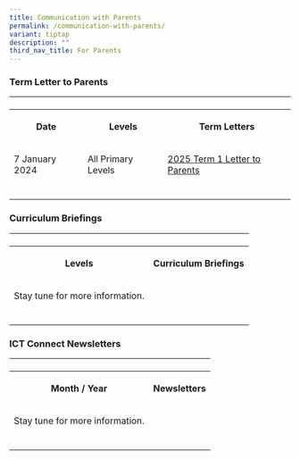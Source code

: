 ```yaml
---
title: Communication with Parents
permalink: /communication-with-parents/
variant: tiptap
description: ""
third_nav_title: For Parents
---
```

<h3>Term Letter to Parents</h3>
<table style="minWidth: 75px">
<colgroup>
<col>
<col>
<col>
</colgroup>
<tbody>
<tr>
<td rowspan="1" colspan="1">
<p></p>
</td>
<td rowspan="1" colspan="1">
<p></p>
</td>
<td rowspan="1" colspan="1">
<p></p>
</td>
</tr>
<tr>
<th rowspan="1" colspan="1">
<p>Date</p>
</th>
<th rowspan="1" colspan="1">
<p>Levels</p>
</th>
<th rowspan="1" colspan="1">
<p>Term Letters</p>
</th>
</tr>
<tr>
<td rowspan="1" colspan="1">
<p>7 January 2024</p>
</td>
<td rowspan="1" colspan="1">
<p>All Primary Levels</p>
</td>
<td rowspan="1" colspan="1">
<p><a href="https://go.gov.sg/pcps2025001t1" rel="noopener noreferrer nofollow" target="_blank">2025 Term 1 Letter to Parents</a>
</p>
</td>
</tr>
<tr>
<td rowspan="1" colspan="1">
<p></p>
</td>
<td rowspan="1" colspan="1">
<p></p>
</td>
<td rowspan="1" colspan="1">
<p></p>
</td>
</tr>
</tbody>
</table>
<p></p>
<h3>Curriculum Briefings</h3>
<table style="minWidth: 50px">
<colgroup>
<col>
<col>
</colgroup>
<tbody>
<tr>
<td rowspan="1" colspan="1">
<p></p>
</td>
<td rowspan="1" colspan="1">
<p></p>
</td>
</tr>
<tr>
<th rowspan="1" colspan="1">
<p>Levels</p>
</th>
<th rowspan="1" colspan="1">
<p>Curriculum Briefings</p>
</th>
</tr>
<tr>
<td rowspan="1" colspan="1">
<p>Stay tune for more information.</p>
</td>
<td rowspan="1" colspan="1">
<p></p>
</td>
</tr>
<tr>
<td rowspan="1" colspan="1">
<p></p>
</td>
<td rowspan="1" colspan="1">
<p></p>
</td>
</tr>
</tbody>
</table>
<p></p>
<h3>ICT Connect Newsletters</h3>
<table style="minWidth: 50px">
<colgroup>
<col>
<col>
</colgroup>
<tbody>
<tr>
<td rowspan="1" colspan="1">
<p></p>
</td>
<td rowspan="1" colspan="1">
<p></p>
</td>
</tr>
<tr>
<th rowspan="1" colspan="1">
<p>Month / Year</p>
</th>
<th rowspan="1" colspan="1">
<p>Newsletters</p>
</th>
</tr>
<tr>
<td rowspan="1" colspan="1">
<p>Stay tune for more information.</p>
</td>
<td rowspan="1" colspan="1">
<p></p>
</td>
</tr>
<tr>
<td rowspan="1" colspan="1">
<p></p>
</td>
<td rowspan="1" colspan="1">
<p></p>
</td>
</tr>
</tbody>
</table>
<p></p>